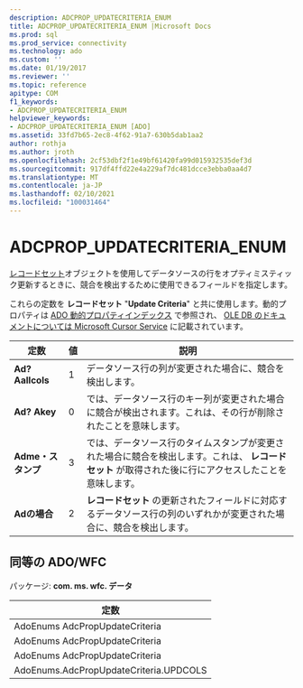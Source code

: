 ```yaml
---
description: ADCPROP_UPDATECRITERIA_ENUM
title: ADCPROP_UPDATECRITERIA_ENUM |Microsoft Docs
ms.prod: sql
ms.prod_service: connectivity
ms.technology: ado
ms.custom: ''
ms.date: 01/19/2017
ms.reviewer: ''
ms.topic: reference
apitype: COM
f1_keywords:
- ADCPROP_UPDATECRITERIA_ENUM
helpviewer_keywords:
- ADCPROP_UPDATECRITERIA_ENUM [ADO]
ms.assetid: 33fd7b65-2ec8-4f62-91a7-630b5dab1aa2
author: rothja
ms.author: jroth
ms.openlocfilehash: 2cf53dbf2f1e49bf61420fa99d015932535def3d
ms.sourcegitcommit: 917df4ffd22e4a229af7dc481dcce3ebba0aa4d7
ms.translationtype: MT
ms.contentlocale: ja-JP
ms.lasthandoff: 02/10/2021
ms.locfileid: "100031464"
---
```

# <a name="adcprop_updatecriteria_enum"></a>ADCPROP_UPDATECRITERIA_ENUM
[レコードセット](./recordset-object-ado.md)オブジェクトを使用してデータソースの行をオプティミスティック更新するときに、競合を検出するために使用できるフィールドを指定します。  
  
 これらの定数を **レコードセット** "**Update Criteria**" と共に使用します。動的プロパティは [ADO 動的プロパティインデックス](./ado-dynamic-property-index.md) で参照され、 [OLE DB のドキュメントについては Microsoft Cursor Service](../../guide/appendixes/microsoft-cursor-service-for-ole-db-ado-service-component.md) に記載されています。  
  
|定数|値|説明|  
|--------------|-----------|-----------------|  
|**Ad? Aallcols**|1|データソース行の列が変更された場合に、競合を検出します。|  
|**Ad? Akey**|0|では、データソース行のキー列が変更された場合に競合が検出されます。これは、その行が削除されたことを意味します。|  
|**Adme・スタンプ**|3|では、データソース行のタイムスタンプが変更された場合に競合を検出します。これは、 **レコードセット** が取得された後に行にアクセスしたことを意味します。|  
|**Adの場合**|2|**レコードセット** の更新されたフィールドに対応するデータソース行の列のいずれかが変更された場合に、競合を検出します。|  
  
## <a name="adowfc-equivalent"></a>同等の ADO/WFC  
 パッケージ: **com. ms. wfc. データ**  
  
|定数|  
|--------------|  
|AdoEnums AdcPropUpdateCriteria|  
|AdoEnums AdcPropUpdateCriteria|  
|AdoEnums AdcPropUpdateCriteria|  
|AdoEnums.AdcPropUpdateCriteria.UPDCOLS|